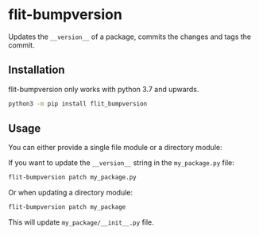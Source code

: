# flit-bumpversion

Updates the `__version__` of a package, commits the changes and tags the commit.


## Installation

flit-bumpversion only works with python 3.7 and upwards.

```sh
python3 -m pip install flit_bumpversion
```


## Usage

You can either provide a single file module or a directory module:

If you want to update the `__version__` string in the `my_package.py` file:

```sh
flit-bumpversion patch my_package.py
```

Or when updating a directory module:

```sh
flit-bumpversion patch my_package
```

This will update `my_package/__init__.py` file.
